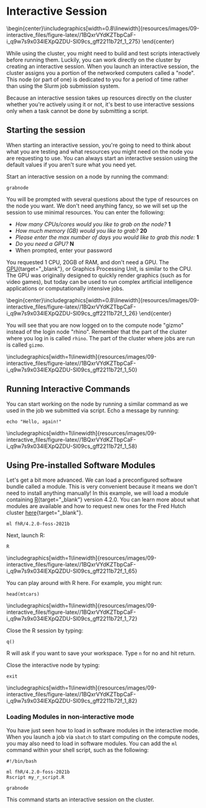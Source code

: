 


# Interactive Session


\begin{center}\includegraphics[width=0.8\linewidth]{resources/images/09-interactive_files/figure-latex//1BQxrVYdKZTbpCaF-i_q9w7s9x034lEXpQZDU-Sl09cs_gff2211b72f_1_275} \end{center}

While using the cluster, you might need to build and test scripts interactively before running them. Luckily, you can work directly on the cluster by creating an interactive session. When you launch an interactive session, the cluster assigns you a portion of the networked computers called a "node". This node (or part of one) is dedicated to you for a period of time rather than using the Slurm job submission system. 

Because an interactive session takes up resources directly on the cluster whether you're actively using it or not, it's best to use interactive sessions only when a task cannot be done by submitting a script.  

## Starting the session

When starting an interactive session, you're going to need to think about what you are testing and what resources you might need on the node you are requesting to use. You can always start an interactive session using the default values if you aren't sure what you need yet.  

Start an interactive session on a node by running the command:

```
grabnode
```

You will be prompted with several questions about the type of resources on the node you want. We don't need anything fancy, so we will set up the session to use minimal resources. You can enter the following:

- _How many CPUs/cores would you like to grab on the node?_ **1**
- _How much memory (GB) would you like to grab?_ **20**
- _Please enter the max number of days you would like to grab this node:_ **1**
- _Do you need a GPU?_ **N**
- When prompted, enter your password

You requested 1 CPU, 20GB of RAM, and don't need a GPU. The [GPU](https://www.intel.com/content/www/us/en/products/docs/processors/what-is-a-gpu.html){target="_blank"}, or Graphics Processing Unit, is similar to the CPU. The GPU was originally designed to quickly render graphics (such as for video games), but today can be used to run complex artificial intelligence applications or computationally intensive jobs.


\begin{center}\includegraphics[width=0.8\linewidth]{resources/images/09-interactive_files/figure-latex//1BQxrVYdKZTbpCaF-i_q9w7s9x034lEXpQZDU-Sl09cs_gff2211b72f_1_26} \end{center}

You will see that you are now logged on to the compute node "gizmo" instead of the login node "rhino". Remember that the part of the cluster where you log in is called `rhino`. The part of the cluster where jobs are run is called `gizmo`. 


\includegraphics[width=1\linewidth]{resources/images/09-interactive_files/figure-latex//1BQxrVYdKZTbpCaF-i_q9w7s9x034lEXpQZDU-Sl09cs_gff2211b72f_1_50} 

## Running Interactive Commands

You can start working on the node by running a similar command as we used in the job we submitted via script. Echo a message by running:

```
echo "Hello, again!"
```


\includegraphics[width=1\linewidth]{resources/images/09-interactive_files/figure-latex//1BQxrVYdKZTbpCaF-i_q9w7s9x034lEXpQZDU-Sl09cs_gff2211b72f_1_58} 


## Using Pre-installed Software Modules

Let's get a bit more advanced. We can load a preconfigured software bundle called a module. This is very convenient because it means we don't need to install anything manually! In this example, we will load a module containing [R](https://www.r-project.org/){target="_blank"} version 4.2.0. You can learn more about what modules are available and how to request new ones for the Fred Hutch cluster [here](https://sciwiki.fredhutch.org/scicomputing/compute_scientificSoftware/){target="_blank"}.

```
ml fhR/4.2.0-foss-2021b
```

Next, launch R:

```
R
```


\includegraphics[width=1\linewidth]{resources/images/09-interactive_files/figure-latex//1BQxrVYdKZTbpCaF-i_q9w7s9x034lEXpQZDU-Sl09cs_gff2211b72f_1_65} 

You can play around with R here. For example, you might run:

```
head(mtcars)
```


\includegraphics[width=1\linewidth]{resources/images/09-interactive_files/figure-latex//1BQxrVYdKZTbpCaF-i_q9w7s9x034lEXpQZDU-Sl09cs_gff2211b72f_1_72} 

Close the R session by typing:

```
q()
```

R will ask if you want to save your workspace. Type `n` for no and hit return.

Close the interactive node by typing:

```
exit
```


\includegraphics[width=1\linewidth]{resources/images/09-interactive_files/figure-latex//1BQxrVYdKZTbpCaF-i_q9w7s9x034lEXpQZDU-Sl09cs_gff2211b72f_1_82} 


### Loading Modules in non-interactive mode

You have just seen how to load in software modules in the interactive mode. When you launch a job via `sbatch` to start computing on the compute nodes, you may also need to load in software modules. You can add the `ml` command within your shell script, such as the following:

```
#!/bin/bash

ml fhR/4.2.0-foss-2021b
Rscript my_r_script.R
```


<div class = "dictionary">

`grabnode`

This command starts an interactive session on the cluster.

</div>

